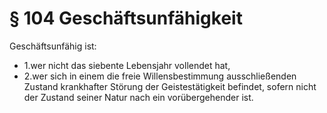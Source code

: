 # § 104 Geschäftsunfähigkeit
Geschäftsunfähig ist:
* 1.wer nicht das siebente Lebensjahr vollendet hat,
* 2.wer sich in einem die freie Willensbestimmung ausschließenden Zustand krankhafter Störung der Geistestätigkeit befindet, sofern nicht der Zustand seiner Natur nach ein vorübergehender ist.